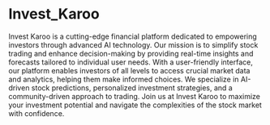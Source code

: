 # Invest_Karoo
Invest Karoo is a cutting-edge financial platform dedicated to empowering investors through advanced AI technology. Our mission is to simplify stock trading and enhance decision-making by providing real-time insights and forecasts tailored to individual user needs. With a user-friendly interface, our platform enables investors of all levels to access crucial market data and analytics, helping them make informed choices. We specialize in AI-driven stock predictions, personalized investment strategies, and a community-driven approach to trading. Join us at Invest Karoo to maximize your investment potential and navigate the complexities of the stock market with confidence.
